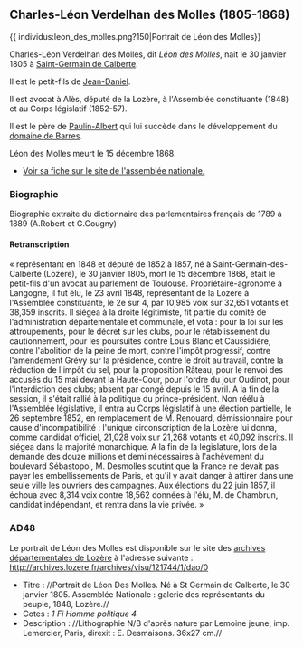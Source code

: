## Charles-Léon Verdelhan des Molles (1805-1868)

{{ individus:leon\_des\_molles.png?150\|Portrait de Léon des Molles}}

Charles-Léon Verdelhan des Molles, dit *Léon des Molles*, nait le 30
janvier 1805 à [Saint-Germain de Calberte](Liste_des_propriétés_notables).

Il est le petit-fils de
[Jean-Daniel](Jean-Daniel_Verdelhan_des_Molles_(1737-1822)).

Il est avocat à Alès, député de la Lozère, à l'Assemblée constituante
(1848) et au Corps législatif (1852-57).

Il est le père de
[Paulin-Albert](Paulin-Joseph-Albert_de_Verdelhan_des_Molles_(1837-1914))
qui lui succède dans le développement du [domaine de Barres](Liste_des_propriétés_notables#Château_de_Barres).

Léon des Molles meurt le 15 décembre 1868.

 * [Voir sa fiche sur le site de l'assemblée nationale.](http://www.assemblee-nationale.fr/sycomore/fiche.asp?num_dept=9593)

### Biographie

Biographie extraite du dictionnaire des parlementaires français de 1789
à 1889 (A.Robert et G.Cougny)

#### Retranscription

« représentant en 1848 et député de 1852 à 1857, né à
Saint-Germain-des-Calberte (Lozère), le 30 janvier 1805, mort le 15
décembre 1868, était le petit-fils d'un avocat au parlement de Toulouse. Propriétaire-agronome à Langogne, il fut élu, le 23 avril
1848, représentant de la Lozère à l'Assemblée constituante, le 2e sur
4, par 10,985 voix sur 32,651 votants et 38,359 inscrits. Il siégea à la droite légitimiste, fit partie du comité de l'administration départementale et communale, et vota : pour la loi sur les attroupements, pour le décret sur les clubs, pour le rétablissement du cautionnement, pour les poursuites contre Louis Blanc et Caussidière,
contre l'abolition de la peine de mort, contre l'impôt progressif,
contre l'amendement Grévy sur la présidence, contre le droit au travail, contre la réduction de l'impôt du sel, pour la proposition Râteau, pour le renvoi des accusés du 15 mai devant la Haute-Cour, pour l'ordre du jour Oudinot, pour l'interdiction des clubs; absent par congé depuis le 15 avril. A la fin de la session, il s'était rallié à
la politique du prince-président. Non réélu à l'Assemblée législative,
il entra au Corps législatif à une élection partielle, le 26 septembre
1852, en remplacement de M. Renouard, démissionnaire pour cause d'incompatibilité : l'unique circonscription de la Lozère lui donna,
comme candidat officiel, 21,028 voix sur 21,268 votants et 40,092
inscrits. Il siégea dans la majorité monarchique. A la fin de la législature, lors de la demande des douze millions et demi nécessaires à
l'achèvement du boulevard Sébastopol, M. Desmolles soutint que la France ne devait pas payer les embellissements de Paris, et qu'il y avait danger à attirer dans une seule ville les ouvriers des campagnes.
Aux élections du 22 juin 1857, il échoua avec 8,314 voix contre 18,562
données à l'élu, M. de Chambrun, candidat indépendant, et rentra dans la vie privée. »

### AD48

Le portrait de Léon des Molles est disponible sur le site des [archives départementales de Lozère](http://archives.lozere.fr/) à
l'adresse suivante :
<http://archives.lozere.fr/archives/visu/121744/1/dao/0>

 * Titre : //Portrait de Léon Des Molles. Né à St Germain de Calberte, le 30 janvier 1805. Assemblée Nationale : galerie des représentants du peuple, 1848, Lozère.//
 * Cotes : *1 Fi Homme politique 4*
 * Description : //Lithographie N/B d'après nature par Lemoine jeune, imp. Lemercier, Paris, direxit : E. Desmaisons. 36x27 cm.//
